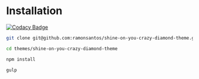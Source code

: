 # Installation

[![Codacy Badge](https://api.codacy.com/project/badge/Grade/08a6382ed1524f4384e6c75412739f78)](https://app.codacy.com/app/ramonsantos/shine-on-you-crazy-diamond-theme?utm_source=github.com&utm_medium=referral&utm_content=ramonsantos/shine-on-you-crazy-diamond-theme&utm_campaign=Badge_Grade_Dashboard)

``` bash
git clone git@github.com:ramonsantos/shine-on-you-crazy-diamond-theme.git themes/shine-on-you-crazy-diamond-theme
```

``` bash
cd themes/shine-on-you-crazy-diamond-theme
```

``` bash
npm install
```

``` bash
gulp
```
